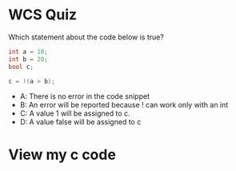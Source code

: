 # WCS Quiz


Which statement about the code below is true?

```cpp
int a = 10;
int b = 20;
bool c;

c = !(a > b);
```

- A: There is no error in the code snippet
- B: An error will be reported because ! can work only with an int
- C: A value 1 will be assigned to c.
- D: A value false will be assigned to c

<h1>View my c code</h1>
